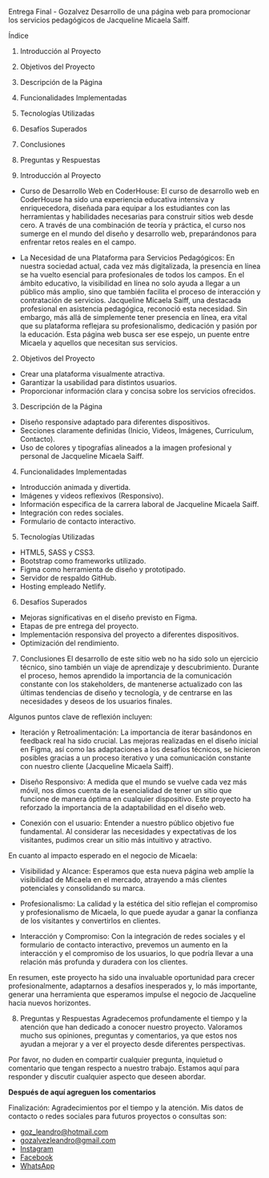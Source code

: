 Entrega Final - Gozalvez
Desarrollo de una página web para promocionar los servicios pedagógicos de Jacqueline Micaela Saiff.

Índice
1. Introducción al Proyecto
2. Objetivos del Proyecto
3. Descripción de la Página
4. Funcionalidades Implementadas
5. Tecnologías Utilizadas
6. Desafíos Superados
7. Conclusiones
8. Preguntas y Respuestas

1. Introducción al Proyecto
- Curso de Desarrollo Web en CoderHouse:
El curso de desarrollo web en CoderHouse ha sido una experiencia educativa intensiva y enriquecedora, diseñada para equipar a los estudiantes con las herramientas y habilidades necesarias para construir sitios web desde cero. A través de una combinación de teoría y práctica, el curso nos sumerge en el mundo del diseño y desarrollo web, preparándonos para enfrentar retos reales en el campo.

- La Necesidad de una Plataforma para Servicios Pedagógicos:
En nuestra sociedad actual, cada vez más digitalizada, la presencia en línea se ha vuelto esencial para profesionales de todos los campos. En el ámbito educativo, la visibilidad en línea no solo ayuda a llegar a un público más amplio, sino que también facilita el proceso de interacción y contratación de servicios. Jacqueline Micaela Saiff, una destacada profesional en asistencia pedagógica, reconoció esta necesidad. Sin embargo, más allá de simplemente tener presencia en línea, era vital que su plataforma reflejara su profesionalismo, dedicación y pasión por la educación. Esta página web busca ser ese espejo, un puente entre Micaela y aquellos que necesitan sus servicios.

2. Objetivos del Proyecto
- Crear una plataforma visualmente atractiva.
- Garantizar la usabilidad para distintos usuarios.
- Proporcionar información clara y concisa sobre los servicios ofrecidos.

3. Descripción de la Página
- Diseño responsive adaptado para diferentes dispositivos.
- Secciones claramente definidas (Inicio, Videos, Imágenes, Curriculum, Contacto).
- Uso de colores y tipografías alineados a la imagen profesional y personal de Jacqueline Micaela Saiff.

4. Funcionalidades Implementadas
- Introducción animada y divertida.
- Imágenes y videos reflexivos (Responsivo).
- Información especifica de la carrera laboral de Jacqueline Micaela Saiff. 
- Integración con redes sociales.
- Formulario de contacto interactivo.

5. Tecnologías Utilizadas
- HTML5, SASS y CSS3.
- Bootstrap como frameworks utilizado.
- Figma como herramienta de diseño y prototipado.
- Servidor de respaldo GitHub.
- Hosting empleado Netlify.

6. Desafíos Superados
- Mejoras significativas en el diseño previsto en Figma.
- Etapas de pre entrega del proyecto.
- Implementación responsiva del proyecto a diferentes dispositivos.
- Optimización del rendimiento.

7. Conclusiones
El desarrollo de este sitio web no ha sido solo un ejercicio técnico, sino también un viaje de aprendizaje y descubrimiento. Durante el proceso, hemos aprendido la importancia de la comunicación constante con los stakeholders, de mantenerse actualizado con las últimas tendencias de diseño y tecnología, y de centrarse en las necesidades y deseos de los usuarios finales.

  Algunos puntos clave de reflexión incluyen:
  - Iteración y Retroalimentación: La importancia de iterar basándonos en feedback real ha sido crucial. Las mejoras realizadas en el diseño inicial en Figma, así como las adaptaciones a los desafíos técnicos, se hicieron posibles gracias a un proceso iterativo y una comunicación constante con nuestro cliente (Jacqueline Micaela Saiff).

  - Diseño Responsivo: A medida que el mundo se vuelve cada vez más móvil, nos dimos cuenta de la esencialidad de tener un sitio que funcione de manera óptima en cualquier dispositivo. Este proyecto ha reforzado la importancia de la adaptabilidad en el diseño web.

  - Conexión con el usuario: Entender a nuestro público objetivo fue fundamental. Al considerar las necesidades y expectativas de los visitantes, pudimos crear un sitio más intuitivo y atractivo.

  En cuanto al impacto esperado en el negocio de Micaela:

  - Visibilidad y Alcance: Esperamos que esta nueva página web amplíe la visibilidad de Micaela en el mercado, atrayendo a más clientes potenciales y consolidando su marca.

  - Profesionalismo: La calidad y la estética del sitio reflejan el compromiso y profesionalismo de Micaela, lo que puede ayudar a ganar la confianza de los visitantes y convertirlos en clientes.

  - Interacción y Compromiso: Con la integración de redes sociales y el formulario de contacto interactivo, prevemos un aumento en la interacción y el compromiso de los usuarios, lo que podría llevar a una relación más profunda y duradera con los clientes.

En resumen, este proyecto ha sido una invaluable oportunidad para crecer profesionalmente, adaptarnos a desafíos inesperados y, lo más importante, generar una herramienta que esperamos impulse el negocio de Jacqueline hacia nuevos horizontes.

8. Preguntas y Respuestas
Agradecemos profundamente el tiempo y la atención que han dedicado a conocer nuestro proyecto. Valoramos mucho sus opiniones, preguntas y comentarios, ya que estos nos ayudan a mejorar y a ver el proyecto desde diferentes perspectivas.

Por favor, no duden en compartir cualquier pregunta, inquietud o comentario que tengan respecto a nuestro trabajo. Estamos aquí para responder y discutir cualquier aspecto que deseen abordar.

**Después de aquí agreguen los comentarios**






Finalización:
Agradecimientos por el tiempo y la atención.
Mis datos de contacto o redes sociales para futuros proyectos o consultas son:

- goz_leandro@hotmail.com
- gozalvezleandro@gmail.com
- [Instagram](https://www.instagram.com/leandrogozalvez/)
- [Facebook](https://www.facebook.com/leandro.gozalvez.1)
- [WhatsApp](https://wa.me/+5492617093456)
     
